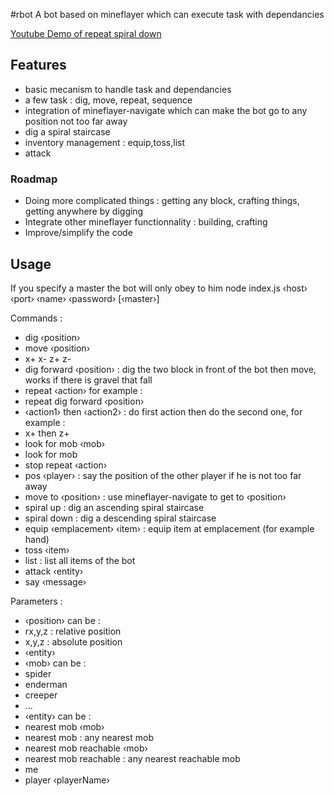 #rbot
A bot based on mineflayer which can execute task with dependancies

[Youtube Demo of repeat spiral down](http://www.youtube.com/watch?v=UM1ZV5200S0)

## Features
 * basic mecanism to handle task and dependancies
 * a few task : dig, move, repeat, sequence
 * integration of mineflayer-navigate which can make the bot go to any position not too far away
 * dig a spiral staircase
 * inventory management : equip,toss,list
 * attack
 
### Roadmap

 * Doing more complicated things : getting any block, crafting things, getting anywhere by digging
 * Integrate other mineflayer functionnality : building, crafting
 * Improve/simplify the code
 
## Usage
 If you specify a master the bot will only obey to him
	node index.js &lsaquo;host&rsaquo; &lsaquo;port&rsaquo; &lsaquo;name&rsaquo; &lsaquo;password&rsaquo; [&lsaquo;master&rsaquo;]


Commands :
 * dig &lsaquo;position&rsaquo;
 * move &lsaquo;position&rsaquo;
 * x+ x- z+ z-
 * dig forward &lsaquo;position&rsaquo; : dig the two block in front of the bot then move, works if there is gravel that fall
 * repeat &lsaquo;action&rsaquo; for example :
  * repeat dig forward &lsaquo;position&rsaquo;
 * &lsaquo;action1&rsaquo; then &lsaquo;action2&rsaquo; : do first action then do the second one, for example :
  * x+ then z+
 * look for mob &lsaquo;mob&rsaquo;
 * look for mob
 * stop repeat &lsaquo;action&rsaquo;
 * pos &lsaquo;player&rsaquo; : say the position of the other player if he is not too far away
 * move to &lsaquo;position&rsaquo; : use mineflayer-navigate to get to &lsaquo;position&rsaquo;
 * spiral up : dig an ascending spiral staircase
 * spiral down : dig a descending spiral staircase
 * equip &lsaquo;emplacement&rsaquo; &lsaquo;item&rsaquo; : equip item at emplacement (for example hand)
 * toss &lsaquo;item&rsaquo;
 * list : list all items of the bot
 * attack &lsaquo;entity&rsaquo;
 * say &lsaquo;message&rsaquo;

Parameters :
 * &lsaquo;position&rsaquo; can be :
  * rx,y,z : relative position
  * x,y,z : absolute position
  * &lsaquo;entity&rsaquo;
 * &lsaquo;mob&rsaquo; can be :
  * spider
  * enderman
  * creeper
  * ...
 * &lsaquo;entity&rsaquo; can be :
  * nearest mob &lsaquo;mob&rsaquo;
  * nearest mob : any nearest mob
  * nearest mob reachable &lsaquo;mob&rsaquo;
  * nearest mob reachable : any nearest reachable mob
  * me
  * player &lsaquo;playerName&rsaquo;
